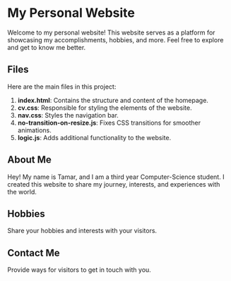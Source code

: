 # My Personal Website

Welcome to my personal website! This website serves as a platform for showcasing my accomplishments, hobbies, and more. Feel free to explore and get to know me better.

## Files
Here are the main files in this project:

1. **index.html**: Contains the structure and content of the homepage.
2. **cv.css**: Responsible for styling the elements of the website.
3. **nav.css**: Styles the navigation bar.
4. **no-transition-on-resize.js**: Fixes CSS transitions for smoother animations.
5. **logic.js**: Adds additional functionality to the website.

## About Me
Hey! My name is Tamar, and I am a third year Computer-Science student. I created this website to share my journey, interests, and experiences with the world.

## Hobbies
Share your hobbies and interests with your visitors.

## Contact Me
Provide ways for visitors to get in touch with you.
